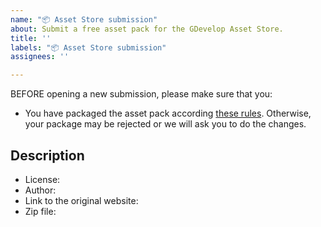 ```yaml
---
name: "📦 Asset Store submission"
about: Submit a free asset pack for the GDevelop Asset Store.
title: ''
labels: "📦 Asset Store submission" 
assignees: ''

---
```


BEFORE opening a new submission, please make sure that you:

- You have packaged the asset pack according [these rules](https://wiki.gdevelop.io/gdevelop5/community/contribute-to-the-assets-store). Otherwise, your package may be rejected or we will ask you to do the changes.

## Description

- License:
- Author:
- Link to the original website:
- Zip file:
